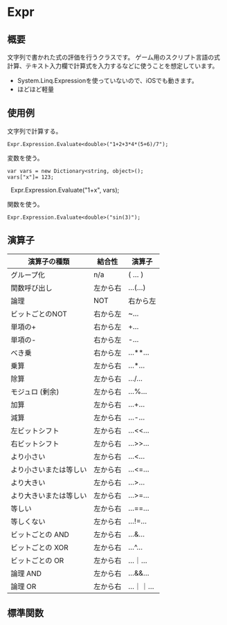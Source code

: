 # Expr
## 概要
文字列で書かれた式の評価を行うクラスです。
ゲーム用のスクリプト言語の式計算、テキスト入力欄で計算式を入力するなどに使うことを想定しています。
- System.Linq.Expressionを使っていないので、iOSでも動きます。
- ほどほど軽量

## 使用例
文字列で計算する。

    Expr.Expression.Evaluate<double>("1+2+3*4*(5+6)/7");

変数を使う。

    var vars = new Dictionary<string, object>();
    vars["x"]= 123;
    Expr.Expression.Evaluate<double>("1+x", vars);

関数を使う。

    Expr.Expression.Evaluate<double>("sin(3)");

## 演算子

|演算子の種類|結合性|演算子|
|---|---|---|
|グループ化|n/a|( … )|
|関数呼び出し|左から右|…(…)|
|論理|NOT|右から左|!…|
|ビットごとのNOT|右から左|~…|
|単項の+|右から左|+…|
|単項の-|右から左|-…|
|べき乗|右から左|…**…|
|乗算|左から右|…*…|
|除算|左から右|…/…|
|モジュロ (剰余)|左から右|…%…|
|加算|左から右|…+…|
|減算|左から右|…-…|
|左ビットシフト|左から右|…<<…|
|右ビットシフト|左から右|…>>…|
|より小さい|左から右|…<…|
|より小さいまたは等しい|左から右|…<=…|
|より大きい|左から右|…>…|
|より大きいまたは等しい|左から右|…>=…|
|等しい|左から右|…==…|
|等しくない|左から右|…!=…|
|ビットごとの AND|左から右|…&…|
|ビットごとの XOR|左から右|…^…|
|ビットごとの OR|左から右|…｜…|
|論理 AND|左から右|…&&…|
|論理 OR|左から右|…｜｜…|

## 標準関数
